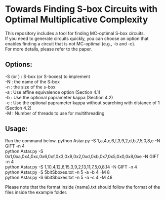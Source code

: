 # Towards Finding S-box Circuits with Optimal Multiplicative Complexity

This repository includes a tool for finding MC-optimal S-box circuits.  
If you need to generate circuits quickly, you can choose an option that enables finding a circuit that is not MC-optimal (e.g., -b and -c).  
For more details, please refer to the paper.

## Options:
-S <value> (or <file>) : S-box (or S-boxes) to implement  
-N <value> : the name of the S-box  
-n <value> : the size of the s-box  
-a : Use affine equivalence option (Section 4.1)  
-b <value> : Use the optional paprameter kappa (Section 4.2)  
-c <value> : Use the optional paprameter kappa without searching with distance of 1 (Section 4.2)  
-M <value> : Number of threads to use for multithreading
  
## Usage: 
Run the command below.
python Astar.py -S 1,a,4,c,6,f,3,9,2,d,b,7,5,0,8,e -N GIFT -n 4  
python Astar.py -S 0x1,0xa,0x4,0xc,0x6,0xf,0x3,0x9,0x2,0xd,0xb,0x7,0x5,0x0,0x8,0xe -N GIFT -n 4  
python Astar.py -S 1,10,4,12,6,15,3,9,2,13,11,7,5,0,8,14 -N GIFT -n 4  
python Astar.py -S 5bitSboxes.txt -n 5 -a -b 4 -M 8  
python Astar.py -S 6bitSboxes.txt -n 5 -a -c 4 -M 48  
  
Please note that the format inside {name}.txt should follow the format of the files inside the example folder.
